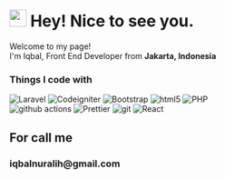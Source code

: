 <h1><img src="https://emojis.slackmojis.com/emojis/images/1531849430/4246/blob-sunglasses.gif?1531849430" width="30"/> Hey! Nice to see you.</h1>


<p>Welcome to my page! </br> I'm Iqbal, Front End Developer from <b>Jakarta, Indonesia</b>
<h3>Things I code with</h3>
<p>
  
  <img alt="Laravel" src="https://img.shields.io/badge/-Laravel-E34F26?style=flat-square&logo=laravel&logoColor=white" />
  <img alt="Codeigniter" src="https://img.shields.io/badge/-Codeigniter-E34F26?style=flat-square&logo=codeigniter&logoColor=white" />
  <img alt="Bootstrap" src="https://img.shields.io/badge/-Bootstrap-2088FF?style=flat-square&logo=bootstrap&logoColor=white" />
  <img alt="html5" src="https://img.shields.io/badge/-HTML5-E34F26?style=flat-square&logo=html5&logoColor=white" />
  <img alt="PHP" src="https://img.shields.io/badge/-PHP-E34F26?style=flat-square&logo=php&logoColor=white" />
  <br>
  <img alt="github actions" src="https://img.shields.io/badge/-Github_Actions-2088FF?style=flat-square&logo=github-actions&logoColor=white" />
  <img alt="Prettier" src="https://img.shields.io/badge/-Prettier-F7B93E?style=flat-square&logo=prettier&logoColor=white" />
  <img alt="git" src="https://img.shields.io/badge/-Git-F05032?style=flat-square&logo=git&logoColor=white" />
  <img alt="React" src="https://img.shields.io/badge/-React-45b8d8?style=flat-square&logo=react&logoColor=white" />
</p>

<h2>For call me</h2> <h3>iqbalnuralih@gmail.com</h3>


